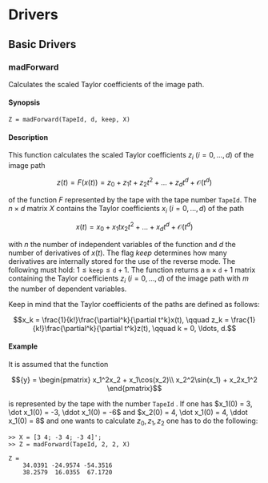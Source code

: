 Drivers
=======

Basic Drivers
-------------

### madForward


Calculates the scaled Taylor coefficients of the image path.

#### Synopsis

	Z = madForward(TapeId, d, keep, X)
	
#### Description

This function calculates the scaled Taylor coefficients $`z_i`$ $`(i=0,\ldots,d)`$ of the image path 

```math
z(t) = F(x(t)) = z_0 + z_1 t + z_2 t^2 + \ldots + z_d t^d + \mathcal{O}(t^d)
```

of the function $`F`$ represented by the tape with the tape number `TapeId`. The $`n \times d`$ matrix $`X`$ contains the Taylor coefficients $`x_i`$ ($`i=0,\ldots,d`$) of the path 

```math
x(t) = x_0 + x_1 t x_2 t^2 + \ldots + x_d t^d + \mathcal{O}(t^d)
```

with $`n`$ the number of independent variables of the function and $`d`$ the number of derivatives of $`x(t)`$. The flag $`keep`$ determines how many derivatives are internally stored for the use of the reverse mode. The following must hold: $`1 \leq \mathtt{keep} \leq \mathtt{d}+1`$. The function returns a $`\mathtt{m} \times \mathtt{d}+1`$ matrix containing the Taylor coefficients $`z_i`$ ($`i=0,\ldots,d`$) of the image path with $`m`$ the number of dependent variables.

Keep in mind that the Taylor coefficients of the paths are defined as follows:

```math
x_k = \frac{1}{k!}\frac{\partial^k}{\partial t^k}x(t), \qquad z_k = \frac{1}{k!}\frac{\partial^k}{\partial t^k}z(t), \qquad k = 0, \ldots, d.
```

#### Example
	
It is assumed that the function

```math
{y} = \begin{pmatrix}
	x_1^2x_2 + x_1\cos(x_2)\\
	x_2^2\sin(x_1) + x_2x_1^2
\end{pmatrix}
```

is represented by the tape with the number `TapeId` . If one has $`x_1(0) = 3, \dot x_1(0) = -3, \ddot x_1(0) = -6`$ and $`x_2(0) = 4, \dot x_1(0) = 4, \ddot x_1(0) = 8`$ and one wants to calculate $`z_0, z_1, z_2`$ one has to do the following:

	>> X = [3 4; -3 4; -3 4]';
	>> Z = madForward(TapeId, 2, 2, X)
	
	Z = 
		34.0391 -24.9574 -54.3516
		38.2579  16.0355  67.1720
